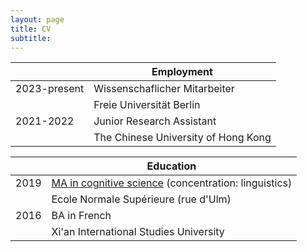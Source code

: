 ```yaml
---
layout: page
title: CV
subtitle: 
---
```




|       | Employment |
| ----------- | ----------- |
| 2023-present| Wissenschaflicher Mitarbeiter |
|   | Freie Universität Berlin |
|2021-2022| Junior Research Assistant|
|| The Chinese University of Hong Kong|


|       | Education |
| ----------- | ----------- |
| 2019 | [MA in cognitive science](https://cogmaster.ens.psl.eu/fr) (concentration: linguistics)  |
|   | Ecole Normale Supérieure (rue d'Ulm) |
| 2016 | BA in French |
|| Xi'an International Studies University|
